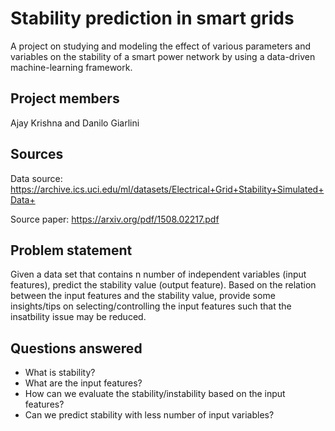 # Stability prediction in smart grids #
A project on studying and modeling the effect of various parameters and variables on the stability of a smart power network by using a data-driven machine-learning framework.

## Project members ##
Ajay Krishna and Danilo Giarlini

## Sources ##
Data source: https://archive.ics.uci.edu/ml/datasets/Electrical+Grid+Stability+Simulated+Data+

Source paper: https://arxiv.org/pdf/1508.02217.pdf

## Problem statement ##

Given a data set that contains n number of independent variables (input features), predict the stability value (output feature). Based on the relation between the input features and the stability value, provide some insights/tips on selecting/controlling the input features such that the insatbility issue may be reduced.  

## Questions answered ##

-  What is stability?
-  What are the input features?
-  How can we evaluate the stability/instability based on the input features? 
-  Can we predict stability with less number of input variables? 

